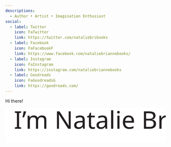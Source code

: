 ```yaml
---
descriptions:
  - Author • Artist • Imagination Enthusiast
social:
  - label: Twitter
    icon: FaTwitter
    link: https://twitter.com/nataliebribooks
  - label: Facebook
    icon: FaFacebookF
    link: https://www.facebook.com/nataliebriannebooks/
  - label: Instagram
    icon: FaInstagram
    link: https://instagram.com/nataliebriannebooks
  - label: Goodreads
    icon: FaGoodreadsG
    link: https://goodreads.com/
---
```

Hi there!

![](/src/content/assets/asset-2.svg)